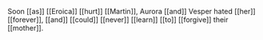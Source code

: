 Soon [[as]] [[Eroica]] [[hurt]] [[Martin]], Aurora [[and]] Vesper hated [[her]] [[forever]], [[and]] [[could]] [[never]] [[learn]] [[to]] [[forgive]] their [[mother]].